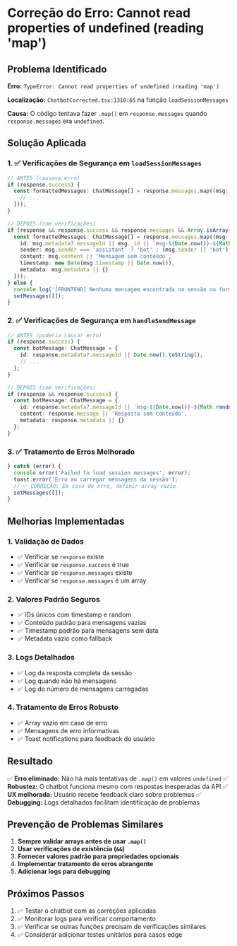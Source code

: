 # Correção do Erro: Cannot read properties of undefined (reading 'map')

## Problema Identificado

**Erro:** `TypeError: Cannot read properties of undefined (reading 'map')`

**Localização:** `ChatbotCorrected.tsx:1310:65` na função `loadSessionMessages`

**Causa:** O código tentava fazer `.map()` em `response.messages` quando `response.messages` era `undefined`.

## Solução Aplicada

### 1. ✅ Verificações de Segurança em `loadSessionMessages`

```typescript
// ANTES (causava erro)
if (response.success) {
  const formattedMessages: ChatMessage[] = response.messages.map((msg: any) => ({
    // ...
  }));
}

// DEPOIS (com verificações)
if (response && response.success && response.messages && Array.isArray(response.messages)) {
  const formattedMessages: ChatMessage[] = response.messages.map((msg: any) => ({
    id: msg.metadata?.messageId || msg._id || `msg-${Date.now()}-${Math.random()}`,
    sender: msg.sender === 'assistant' ? 'bot' : (msg.sender || 'bot'),
    content: msg.content || 'Mensagem sem conteúdo',
    timestamp: new Date(msg.timestamp || Date.now()),
    metadata: msg.metadata || {}
  }));
} else {
  console.log('[FRONTEND] Nenhuma mensagem encontrada na sessão ou formato inválido');
  setMessages([]);
}
```

### 2. ✅ Verificações de Segurança em `handleSendMessage`

```typescript
// ANTES (poderia causar erro)
if (response.success) {
  const botMessage: ChatMessage = {
    id: response.metadata?.messageId || Date.now().toString(),
    // ...
  };
}

// DEPOIS (com verificações)
if (response && response.success) {
  const botMessage: ChatMessage = {
    id: response.metadata?.messageId || `msg-${Date.now()}-${Math.random()}`,
    content: response.message || 'Resposta sem conteúdo',
    metadata: response.metadata || {}
  };
}
```

### 3. ✅ Tratamento de Erros Melhorado

```typescript
} catch (error) {
  console.error('Failed to load session messages', error);
  toast.error('Erro ao carregar mensagens da sessão');
  // ✅ CORREÇÃO: Em caso de erro, definir array vazio
  setMessages([]);
}
```

## Melhorias Implementadas

### 1. **Validação de Dados**
- ✅ Verificar se `response` existe
- ✅ Verificar se `response.success` é true
- ✅ Verificar se `response.messages` existe
- ✅ Verificar se `response.messages` é um array

### 2. **Valores Padrão Seguros**
- ✅ IDs únicos com timestamp e random
- ✅ Conteúdo padrão para mensagens vazias
- ✅ Timestamp padrão para mensagens sem data
- ✅ Metadata vazio como fallback

### 3. **Logs Detalhados**
- ✅ Log da resposta completa da sessão
- ✅ Log quando não há mensagens
- ✅ Log do número de mensagens carregadas

### 4. **Tratamento de Erros Robusto**
- ✅ Array vazio em caso de erro
- ✅ Mensagens de erro informativas
- ✅ Toast notifications para feedback do usuário

## Resultado

✅ **Erro eliminado:** Não há mais tentativas de `.map()` em valores `undefined`
✅ **Robustez:** O chatbot funciona mesmo com respostas inesperadas da API
✅ **UX melhorada:** Usuário recebe feedback claro sobre problemas
✅ **Debugging:** Logs detalhados facilitam identificação de problemas

## Prevenção de Problemas Similares

1. **Sempre validar arrays antes de usar `.map()`**
2. **Usar verificações de existência (`&&`)**
3. **Fornecer valores padrão para propriedades opcionais**
4. **Implementar tratamento de erros abrangente**
5. **Adicionar logs para debugging**

## Próximos Passos

1. ✅ Testar o chatbot com as correções aplicadas
2. ✅ Monitorar logs para verificar comportamento
3. ✅ Verificar se outras funções precisam de verificações similares
4. ✅ Considerar adicionar testes unitários para casos edge 